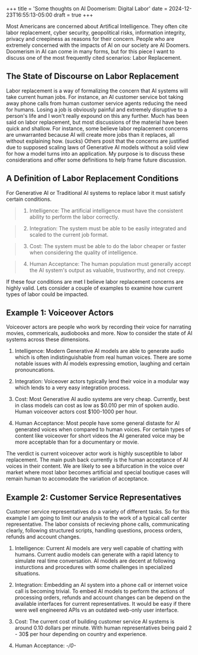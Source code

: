 +++
title = 'Some thoughts on AI Doomerism: Digital Labor'
date = 2024-12-23T16:55:13-05:00
draft = true
+++

Most Americans are concerned about Artifical Intelligence. They often cite labor replacement, cyber security, geopolitical risks, information integrity, privacy and creepiness as reasons for their concern. People who are extremely concerned with the impacts of AI on our society are AI Doomers. Doomerism in AI can come in many forms, but for this piece I want to discuss one of the most frequently cited scenarios: Labor Replacement.

## The State of Discourse on Labor Replacement

Labor replacement is a way of formalizing the concern that AI systems will take current human jobs. For instance, an AI customer service bot taking away phone calls from human customer service agents reducing the need for humans. Losing a job is obviously painful and extremely disruptive to a person's life and I won't really expound on this any further. Much has been said on labor replacement, but most discussions of the material have been quick and shallow. For instance, some believe labor replacement concerns are unwarranted because AI will create more jobs than it replaces, all without explaining how. (sucks) Others posit that the concerns are justified due to supposed scaling laws of Generative AI models without a solid view for how a model turns into an application. My purpose is to discuss these considerations and offer some definitions to help frame future discussion.

## A Definition of Labor Replacement Conditions

For Generative AI or Traditional AI systems to replace labor it must satisfy certain conditions.

> 1.  Intelligence: The artificial intelligence must have the consistent ability to perform the labor correctly.

> 2. Integration: The system must be able to be easily integrated and scaled to the current job format.

> 3. Cost: The system must be able to do the labor cheaper or faster when considering the quality of intelligence.

> 4. Human Acceptance: The human population must generally accept the AI system's output as valuable, trustworthy, and not creepy.

If these four conditions are met I believe labor replacement concerns are highly valid. Lets consider a couple of examples to examine how current types of labor could be impacted.

## Example 1: Voiceover Actors

Voiceover actors are people who work by recording their voice for narrating movies, commericals, audiobooks and more. Now to consider the state of AI systems across these dimensions.

1. Intelligence: Modern Generative AI models are able to generate audio which is often indistinguishable from real human voices. There are some notable issues with AI models expressing emotion, laughing and certain pronouncations.

2. Integration: Voiceover actors typically lend their voice in a modular way which lends to a very easy integration process.

3. Cost: Most Generative AI audio systems are very cheap. Currently, best in class models can cost as low as $0.010 per min of spoken audio. Human voiceover actors cost $100-1000 per hour.

4. Human Acceptance: Most people have some general distaste for AI generated voices when compared to human voices. For certain types of content like voiceover for short videos the AI generated voice may be more acceptable than for a documentary or movie.

The verdict is current voiceover actor work is highly susceptible to labor replacement. The main push back currently is the human acceptance of AI voices in their content. We are likely to see a bifurcation in the voice over market where most labor becomes artificial and special boutique cases will remain human to accomodate the variation of acceptance.

## Example 2: Customer Service Representatives

Customer service representatives do a variety of different tasks. So for this example I am going to limit our analysis to the work of a typical call center representative. The labor consists of recieving phone calls, communicating clearly, following structured scripts, handling questions, process orders, refunds and account changes.

1. Intelligence: Current AI models are very well capable of chatting with humans. Current audio models can generate with a rapid latency to simulate real time conversation. AI models are decent at following insturctions and procedures with some challenges in specialized situations.

2. Integration: Embedding an AI system into a phone call or internet voice call is becoming trivial. To embed AI models to perform the actions of processing orders, refunds and account changes can be depend on the available interfaces for current representatives. It would be easy if there were well engineered APIs vs an outdated web-only user interface.

3. Cost: The current cost of building customer service AI systems is around 0.10 dollars per minute. With human representatives being paid 2 - 30$ per hour depending on country and experience.

4. Human Acceptance: _-/0\-_
